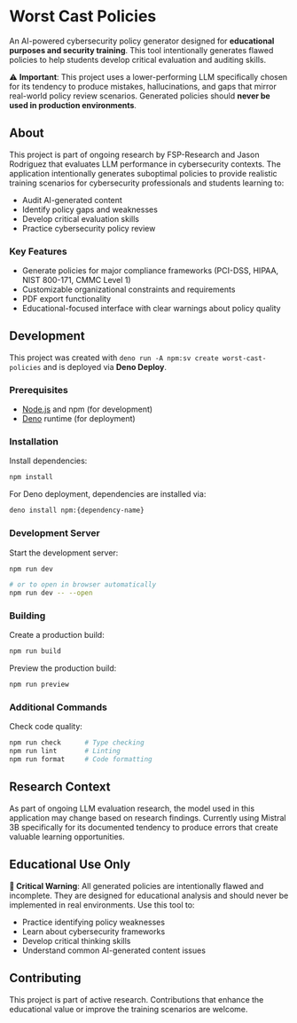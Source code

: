# Worst Cast Policies

An AI-powered cybersecurity policy generator designed for **educational purposes and security training**. This tool intentionally generates flawed policies to help students develop critical evaluation and auditing skills.

⚠️ **Important**: This project uses a lower-performing LLM specifically chosen for its tendency to produce mistakes, hallucinations, and gaps that mirror real-world policy review scenarios. Generated policies should **never be used in production environments**.

## About

This project is part of ongoing research by FSP-Research and Jason Rodriguez that evaluates LLM performance in cybersecurity contexts. The application intentionally generates suboptimal policies to provide realistic training scenarios for cybersecurity professionals and students learning to:

- Audit AI-generated content
- Identify policy gaps and weaknesses
- Develop critical evaluation skills
- Practice cybersecurity policy review

### Key Features

- Generate policies for major compliance frameworks (PCI-DSS, HIPAA, NIST 800-171, CMMC Level 1)
- Customizable organizational constraints and requirements
- PDF export functionality
- Educational-focused interface with clear warnings about policy quality

## Development

This project was created with `deno run -A npm:sv create worst-cast-policies` and is deployed via **Deno Deploy**.

### Prerequisites

- [Node.js](https://nodejs.org/) and npm (for development)
- [Deno](https://deno.land/) runtime (for deployment)

### Installation

Install dependencies:

```sh
npm install
```

For Deno deployment, dependencies are installed via:

```sh
deno install npm:{dependency-name}
```

### Development Server

Start the development server:

```sh
npm run dev

# or to open in browser automatically
npm run dev -- --open
```

### Building

Create a production build:

```sh
npm run build
```

Preview the production build:

```sh
npm run preview
```

### Additional Commands

Check code quality:

```sh
npm run check      # Type checking
npm run lint       # Linting
npm run format     # Code formatting
```

## Research Context

As part of ongoing LLM evaluation research, the model used in this application may change based on research findings. Currently using Mistral 3B specifically for its documented tendency to produce errors that create valuable learning opportunities.

## Educational Use Only

**🚨 Critical Warning**: All generated policies are intentionally flawed and incomplete. They are designed for educational analysis and should never be implemented in real environments. Use this tool to:

- Practice identifying policy weaknesses
- Learn about cybersecurity frameworks
- Develop critical thinking skills
- Understand common AI-generated content issues

## Contributing

This project is part of active research. Contributions that enhance the educational value or improve the training scenarios are welcome.
